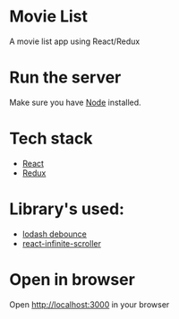 # Movie List

A movie list app using React/Redux

# Run the server

Make sure you have [Node](https://nodejs.org) installed.

# Tech stack
* [React](https://facebook.github.io/react/)
* [Redux](http://redux.js.org/)

# Library's used:
* [lodash debounce](https://github.com/sreejith-ms/lodash.debounce)
* [react-infinite-scroller](https://github.com/danbovey/react-infinite-scroller)

# Open in browser

 Open [http://localhost:3000](http://localhost:3000) in your browser



